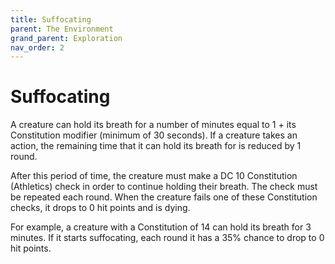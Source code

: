 ```yaml
---
title: Suffocating
parent: The Environment
grand_parent: Exploration
nav_order: 2
---
```


# Suffocating
A creature can hold its breath for a number of minutes equal to 1 + its Constitution modifier (minimum of 30 seconds). If a creature takes an action, the remaining time that it can hold its breath for is reduced by 1 round.

After this period of time, the creature must make a DC 10 Constitution (Athletics) check in order to continue holding their breath. The check must be repeated each round. When the creature fails one of these Constitution checks, it drops to 0 hit points and is dying.

For example, a creature with a Constitution of 14 can hold its breath for 3 minutes. If it starts suffocating, each round it has a 35% chance to drop to 0 hit points.
